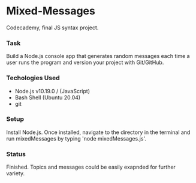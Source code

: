 # Mixed-Messages
Codecademy, final JS syntax project.
### Task
Build a Node.js console app that generates random messages each time a user runs the program and version your project with Git/GitHub.
### Techologies Used
- Node.js v10.19.0 / (JavaScript)
- Bash Shell (Ubuntu 20.04)
- git 
### Setup
Install Node.js. Once installed, navigate to the directory in the terminal and run mixedMessages by typing 'node mixedMessages.js'.
### Status
Finished. Topics and messages could be easily exapnded for further variety.
